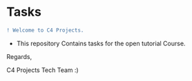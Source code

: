 # Tasks
```diff
! Welcome to C4 Projects.
```


- This repository Contains tasks for the open tutorial Course.

Regards,

C4 Projects Tech Team :)

